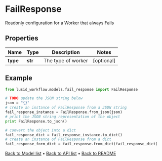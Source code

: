 # FailResponse

Readonly configuration for a Worker that always Fails

## Properties
Name | Type | Description | Notes
------------ | ------------- | ------------- | -------------
**type** | **str** | The type of worker | [optional] 

## Example

```python
from lusid_workflow.models.fail_response import FailResponse

# TODO update the JSON string below
json = "{}"
# create an instance of FailResponse from a JSON string
fail_response_instance = FailResponse.from_json(json)
# print the JSON string representation of the object
print FailResponse.to_json()

# convert the object into a dict
fail_response_dict = fail_response_instance.to_dict()
# create an instance of FailResponse from a dict
fail_response_form_dict = fail_response.from_dict(fail_response_dict)
```
[Back to Model list](../README.md#documentation-for-models) &#8226; [Back to API list](../README.md#documentation-for-api-endpoints) &#8226; [Back to README](../README.md)


